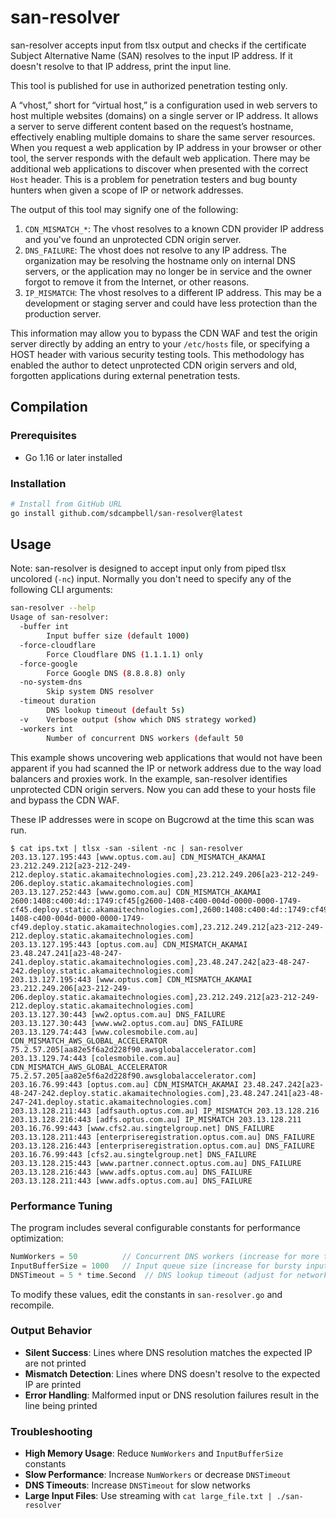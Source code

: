 # san-resolver
san-resolver accepts input from tlsx output and checks if the certificate Subject Alternative Name (SAN) resolves to the input IP address. If it doesn't resolve to that IP address, print the input line.

This tool is published for use in authorized penetration testing only.

A “vhost,” short for “virtual host,” is a configuration used in web servers to host multiple websites (domains) on a single server or IP address. It allows a server to serve different content based on the request’s hostname, effectively enabling multiple domains to share the same server resources. When you request a web application by IP address in your browser or other tool, the server responds with the default web application. There may be additional web applications to discover when presented with the correct `Host` header. This is a problem for penetration testers and bug bounty hunters when given a scope of IP or network addresses. 

The output of this tool may signify one of the following:

1. `CDN_MISMATCH_*`: The vhost resolves to a known CDN provider IP address and you've found an unprotected CDN origin server.
2. `DNS_FAILURE`: The vhost does not resolve to any IP address. The organization may be resolving the hostname only on internal DNS servers, or the application may no longer be in service and the owner forgot to remove it from the Internet, or other reasons.
3. `IP_MISMATCH`: The vhost resolves to a different IP address. This may be a development or staging server and could have less protection than the production server.

This information may allow you to bypass the CDN WAF and test the origin server directly by adding an entry to your `/etc/hosts` file, or specifying a HOST header with various security testing tools. This methodology has enabled the author to detect unprotected CDN origin servers and old, forgotten applications during external penetration tests.

## Compilation

### Prerequisites
- Go 1.16 or later installed

### Installation

```bash
# Install from GitHub URL
go install github.com/sdcampbell/san-resolver@latest
```

## Usage

Note: san-resolver is designed to accept input only from piped tlsx uncolored (`-nc`) input. Normally you don't need to specify any of the following CLI arguments:

```bash
san-resolver --help
Usage of san-resolver:
  -buffer int
    	Input buffer size (default 1000)
  -force-cloudflare
    	Force Cloudflare DNS (1.1.1.1) only
  -force-google
    	Force Google DNS (8.8.8.8) only
  -no-system-dns
    	Skip system DNS resolver
  -timeout duration
    	DNS lookup timeout (default 5s)
  -v	Verbose output (show which DNS strategy worked)
  -workers int
    	Number of concurrent DNS workers (default 50
```

This example shows uncovering web applications that would not have been apparent if you had scanned the IP or network address due to the way load balancers and proxies work. In the example, san-resolver identifies unprotected CDN origin servers. Now you can add these to your hosts file and bypass the CDN WAF.

These IP addresses were in scope on Bugcrowd at the time this scan was run.

```
$ cat ips.txt | tlsx -san -silent -nc | san-resolver
203.13.127.195:443 [www.optus.com.au] CDN_MISMATCH_AKAMAI 23.212.249.212[a23-212-249-212.deploy.static.akamaitechnologies.com],23.212.249.206[a23-212-249-206.deploy.static.akamaitechnologies.com]
203.13.127.252:443 [www.gomo.com.au] CDN_MISMATCH_AKAMAI 2600:1408:c400:4d::1749:cf45[g2600-1408-c400-004d-0000-0000-1749-cf45.deploy.static.akamaitechnologies.com],2600:1408:c400:4d::1749:cf49[g2600-1408-c400-004d-0000-0000-1749-cf49.deploy.static.akamaitechnologies.com],23.212.249.212[a23-212-249-212.deploy.static.akamaitechnologies.com]
203.13.127.195:443 [optus.com.au] CDN_MISMATCH_AKAMAI 23.48.247.241[a23-48-247-241.deploy.static.akamaitechnologies.com],23.48.247.242[a23-48-247-242.deploy.static.akamaitechnologies.com]
203.13.127.195:443 [www.optus.com] CDN_MISMATCH_AKAMAI 23.212.249.206[a23-212-249-206.deploy.static.akamaitechnologies.com],23.212.249.212[a23-212-249-212.deploy.static.akamaitechnologies.com]
203.13.127.30:443 [ww2.optus.com.au] DNS_FAILURE
203.13.127.30:443 [www.ww2.optus.com.au] DNS_FAILURE
203.13.129.74:443 [www.colesmobile.com.au] CDN_MISMATCH_AWS_GLOBAL_ACCELERATOR 75.2.57.205[aa82e5f6a2d228f90.awsglobalaccelerator.com]
203.13.129.74:443 [colesmobile.com.au] CDN_MISMATCH_AWS_GLOBAL_ACCELERATOR 75.2.57.205[aa82e5f6a2d228f90.awsglobalaccelerator.com]
203.16.76.99:443 [optus.com.au] CDN_MISMATCH_AKAMAI 23.48.247.242[a23-48-247-242.deploy.static.akamaitechnologies.com],23.48.247.241[a23-48-247-241.deploy.static.akamaitechnologies.com]
203.13.128.211:443 [adfsauth.optus.com.au] IP_MISMATCH 203.13.128.216
203.13.128.216:443 [adfs.optus.com.au] IP_MISMATCH 203.13.128.211
203.16.76.99:443 [www.cfs2.au.singtelgroup.net] DNS_FAILURE
203.13.128.211:443 [enterpriseregistration.optus.com.au] DNS_FAILURE
203.13.128.216:443 [enterpriseregistration.optus.com.au] DNS_FAILURE
203.16.76.99:443 [cfs2.au.singtelgroup.net] DNS_FAILURE
203.13.128.215:443 [www.partner.connect.optus.com.au] DNS_FAILURE
203.13.128.216:443 [www.adfs.optus.com.au] DNS_FAILURE
203.13.128.211:443 [www.adfs.optus.com.au] DNS_FAILURE
```

### Performance Tuning

The program includes several configurable constants for performance optimization:

```go
NumWorkers = 50          // Concurrent DNS workers (increase for more throughput)
InputBufferSize = 1000   // Input queue size (increase for bursty input)
DNSTimeout = 5 * time.Second  // DNS lookup timeout (adjust for network conditions)
```

To modify these values, edit the constants in `san-resolver.go` and recompile.

### Output Behavior

- **Silent Success**: Lines where DNS resolution matches the expected IP are not printed
- **Mismatch Detection**: Lines where DNS doesn't resolve to the expected IP are printed
- **Error Handling**: Malformed input or DNS resolution failures result in the line being printed

### Troubleshooting

- **High Memory Usage**: Reduce `NumWorkers` and `InputBufferSize` constants
- **Slow Performance**: Increase `NumWorkers` or decrease `DNSTimeout`
- **DNS Timeouts**: Increase `DNSTimeout` for slow networks
- **Large Input Files**: Use streaming with `cat large_file.txt | ./san-resolver`

